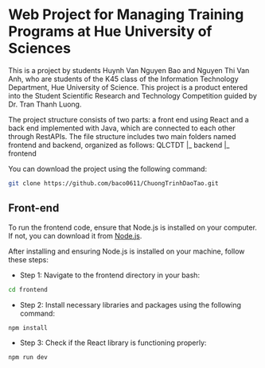 # Web Project for Managing Training Programs at Hue University of Sciences

This is a project by students Huynh Van Nguyen Bao and Nguyen Thi Van Anh, who are students of the K45 class of the Information Technology Department, Hue University of Science. This project is a product entered into the Student Scientific Research and Technology Competition guided by Dr. Tran Thanh Luong.

The project structure consists of two parts: a front end using React and a back end implemented with Java, which are connected to each other through RestAPIs.
The file structure includes two main folders named frontend and backend, organized as follows:
QLCTDT
|_ backend
|_ frontend

You can download the project using the following command:
```bash
git clone https://github.com/baco0611/ChuongTrinhDaoTao.git
```

## Front-end
To run the frontend code, ensure that Node.js is installed on your computer. If not, you can download it from <a href="https://nodejs.org/en">Node.js</a>.

After installing and ensuring Node.js is installed on your machine, follow these steps:

- Step 1: Navigate to the frontend directory in your bash:
```bash
cd frontend
```

- Step 2: Install necessary libraries and packages using the following command:
```bash
npm install
```

- Step 3: Check if the React library is functioning properly:
```bash
npm run dev
```
